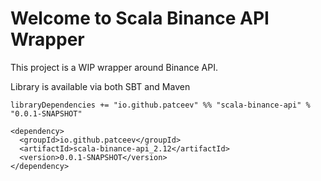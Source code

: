 # Welcome to Scala Binance API Wrapper

This project is a WIP wrapper around Binance API.

Library is available via both SBT and Maven
```
libraryDependencies += "io.github.patceev" %% "scala-binance-api" % "0.0.1-SNAPSHOT"
```

```
<dependency>
  <groupId>io.github.patceev</groupId>
  <artifactId>scala-binance-api_2.12</artifactId>
  <version>0.0.1-SNAPSHOT</version>
</dependency>
```
